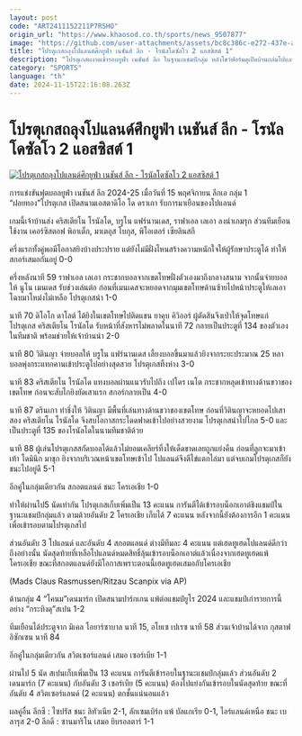 ```yaml
---
layout: post
code: "ART2411152211P7RSHO"
origin_url: "https://www.khaosod.co.th/sports/news_9507877"
image: "https://github.com/user-attachments/assets/bc8c386c-e272-437e-ab96-2d20d74423e7"
title: "โปรตุเกสถลุงโปแลนด์ศึกยูฟ่า เนชันส์ ลีก - โรนัลโดซัลโว 2 แอสซิสต์ 1"
description: "โปรตุเกสผงาดเข้ารอบยูฟ่า เนชันส์ ลีก ในฐานะแชมป์กลุ่ม หลังโชว์ฟอร์มดุเปิดบ้านถล่มโปแลนด์ขาดลอย \"คริสเตียโน โรนัลโด\" สำแดงเดชยิง 2 จ่าย 1"
category: "SPORTS"
language: "th"
date: 2024-11-15T22:16:08.263Z
---
```


# โปรตุเกสถลุงโปแลนด์ศึกยูฟ่า เนชันส์ ลีก - โรนัลโดซัลโว 2 แอสซิสต์ 1

[![โปรตุเกสถลุงโปแลนด์ศึกยูฟ่า เนชันส์ ลีก - โรนัลโดซัลโว 2 แอสซิสต์ 1](https://www.khaosod.co.th/wpapp/uploads/2024/11/2024-11-15T212343Z_897650657_UP1EKBF1NFGK7_RTRMADP_3_SOCCER-UEFANATIONS-POR-POL-REPORT.jpg "โปรตุเกสถลุงโปแลนด์ศึกยูฟ่า เนชันส์ ลีก - โรนัลโดซัลโว 2 แอสซิสต์ 1")](https://www.khaosod.co.th/wpapp/uploads/2024/11/2024-11-15T212343Z_897650657_UP1EKBF1NFGK7_RTRMADP_3_SOCCER-UEFANATIONS-POR-POL-REPORT.jpg)

การแข่งขันฟุตบอลยูฟ่า เนชันส์ ลีก 2024-25 เมื่อวันที่ 15 พฤศจิกายน ลีกเอ กลุ่ม 1 “ฝอยทอง”โปรตุเกส เปิดสนามเอสตาดิโอ โด ดราเกา รับการมาเยือนของโปแลนด์

เกมนี้เจ้าบ้านส่ง คริสเตียโน โรนัลโด, บรูโน แฟร์นานเดส, ราฟาเอล เลเอา ลงนำเกมรุก ส่วนทีมเยือนใช้งาน เคอร์ซิสตอฟ พิอาเต็ก, มาเตอุส โบกุส, พิโอเตอร์ เซียลินสกี

ครึ่งแรกทั้งคู่พอมีโอกาสยิงบ้างประปราย แต่ยังไม่มีฝั่งไหนสร้างความหนักใจให้ผู้รักษาประตูได้ ทำให้สกอร์เสมอกันอยู่ 0-0

ครึ่งหลังนาที 59 ราฟาเอล เลเอา กระชากบอลจากเขตโทษฝั่งตัวเองมาถึงกลางสนาม จากนั้นจ่ายบอลให้ นูโน เมนเดส รับช่วงเล่นต่อ ก่อนที่เมนเดสจะหยอดจากมุมเขตโทษด้านซ้ายไปหน้าประตูให้เลเอาโฉบมาโหม่งไม่เหลือ โปรตุเกสนำ 1-0

นาที 70 ดิโอโก ดาโลต์ ได้ยิงในเขตโทษไปติดแขน ยาคุบ คิวิออร์ ผู้ตัดสินจึงเป่าให้จุดโทษแก่โปรตุเกส คริสเตียโน โรนัลโด รับหน้าที่สังหารไม่พลาดในนาที 72 กลายเป็นประตูที่ 134 ของตัวเองในทีมชาติ พร้อมช่วยให้เจ้าบ้านนำ 2-0

นาที 80 วิตินญา จ่ายบอลให้ บรูโน แฟร์นานเดส เลี้ยงบอลขึ้นมาแล้วยิงจากระยะประมาณ 25 หลา บอลพุ่งกระแทกคานเข้าประตูไปอย่างสุดสวย โปรตุเกสทิ้งห่าง 3-0

นาที 83 คริสเตียโน โรนัลโด แทงบอลผ่านแนวรับไปถึง เปโดร เนโต กระชากหลุดเข้าทางด้านขวาของเขตโทษ ก่อนจะสับไกยิงยัดเสาแรก สกอร์กลายเป็น 4-0

นาที 87 ตรินเกา ทำชิ่งให้ วิตินญา มีพื้นที่เล่นทางด้านขวาของเขตโทษ ก่อนที่วิตินญาจะหยอดไปเสาสอง คริสเตียโน โรนัลโด จึงสบโอกาสกระโดดฟาดเข้าไปอย่างสวยงาม โปรตุเกสนำไปไกล 5-0 และเป็นประตูที่ 135 ของโรนัลโดในนามทีมชาติด้วย

นาที 88 ผู้เล่นโปรตุเกสสกัดบอลได้แล้วไม่ยอมเคลียร์ทิ้งให้เด็ดขาดเลยถูกแย่งคืน ก่อนที่ลูกจะมาเข้าเท้า โดมินิก มาชุก ยิงจากบริเวณหน้าเขตโทษเข้าไป โปแลนด์จึงตีไข่แตกไล่มา แต่จบเกมโปรตุเกสก็ยังชนะไปอยู่ดี 5-1

อีกคู่ในกลุ่มเดียวกัน สกอตแลนด์ ชนะ โครเอเชีย 1-0

ทำให้ผ่านไป5 นัดเท่ากัน โปรตุเกสเก็บเพิ่มเป็น 13 คะแนน การันตีได้เข้ารอบน็อกเอาต์ชิงแชมป์ในฐานะแชมป์กลุ่มแล้ว ตามด้วยอันดับ 2 โครเอเชีย เก็บได้ 7 คะแนน หลังจากนี้ยังต้องการอีก 1 คะแนนเพื่อเข้ารอบตามโปรตุเกสไป

ส่วนอันดับ 3 โปแลนด์ และอันดับ 4 สกอตแลนด์ ต่างมีทีมละ 4 คะแนน แต่เฮดทูเฮดโปแลนด์ดีกว่า ถึงอย่างนั้น นัดสุดท้ายที่เหลือโปแลนด์หมดสิทธิ์ลุ้นเข้ารอบน็อกเอาต์แล้วเนื่องจากเฮดทูเฮดแพ้โครเอเชีย ขณะที่สกอตแลนด์ยังมีโอกาสเพราะตอนนี้เฮดทูเฮดเสมอกับโครเอเชีย

(Mads Claus Rasmussen/Ritzau Scanpix via AP)

ด้านกลุ่ม 4 “โคนม”เดนมาร์ก เปิดสนามปาร์กเกน แพ้ต่อแชมป์ยูโร 2024 และแชมป์เก่ารายการนี้อย่าง “กระทิงดุ”สเปน 1-2

ทีมเยือนได้ประตูจาก มิเคล โอยาร์ซาบาล นาที 15, อโยเซ เปเรซ นาที 58 ส่วนเจ้าบ้านได้จาก กุสตาฟ อิซักเซน นาที 84

อีกคู่ในกลุ่มเดียวกัน สวิตเซอร์แลนด์ เสมอ เซอร์เบีย 1-1

ผ่านไป 5 นัด สเปนเก็บเพิ่มเป็น 13 คะแนน การันตีเข้ารอบในฐานะแชมป์กลุ่มแล้ว ส่วนอันดับ 2 เดนมาร์ก (7 คะแนน) กับอันดับ 3 เซอร์เบีย (5 คะแนน) ต้องไปแย่งกันเข้ารอบในนัดสุดท้าย ขณะที่อันดับ 4 สวิตเซอร์แลนด์ (2 คะแนน) ตกชั้นแน่นอนแล้ว

ผลคู่อื่น ลีกซี : ไซปรัส ชนะ ลิทัวเนีย 2-1, ลักเซมเบิร์ก แพ้ บัลแกเรีย 0-1, ไอร์แลนด์เหนือ ชนะ เบลารุส 2-0 ลีกดี : ซานมาริโน เสมอ ยิบรอลตาร์ 1-1